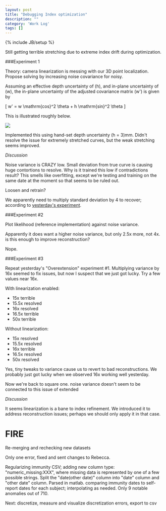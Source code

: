 ```yaml
---
layout: post
title: "Debugging Index optimization"
description: ""
category: 'Work Log'
tags: []
---
```

{% include JB/setup %}

Still getting terrible stretching due to extreme index drift during optimization.  

###Experiment 1

Theory: camera linearization is messing with our 3D point localization.  Propose solving by increasing noise covariance for noisy.

Assuming an effective depth uncertainty of \(h\), and in-plane uncertainty of \(w\), the in-plane uncertainty of the adjusted covariance matrix \(w'\) is given by

\[
w' = w \mathrm{cos}^2 \theta + h \mathrm{sin}^2 \theta
\]

This is illustrated roughly below.

![]({{site.baseurl}}/img/2014-03-27-covariance_adjustment.jpg)

Implemented this using hand-set depth uncertainty \(h = 3\)mm.  Didn't resolve the issue for extremely stretched curves, but the weak stretching seems improved.

*Discussion*

Noise variance is CRAZY low.  Small deviation from true curve is causing huge contortions to resolve.  Why is it trained this low if contradictions result?  This smells like overfitting, except we're testing and training on the same date at the moment so that seems to be ruled out.  

Loosen and retrain?

We apparently need to multiply standard deviation by 4 to recover; according to [yesterday's experiment]({{site.baseurl}}/2014/03/25/work-log/).



###Experiment #2

Plot likelihood (reference implementation) against noise variance.

Apparently it does want a higher noise variance, but only 2.5x more, not 4x. is this enough to improve reconstruction?

Nope.


###Experiment #3

Repeat yesterday's "Overextension" experiment #1.  Multiplying variance by 16x seemed to fix issues, but now I suspect that we just got lucky.  Try a few values near 16x.

With linearization enabled: 

* 15x terrible
* 15.5x resolved
* 16x resolved
* 16.5x terrible
* 50x terrible

Without linearization:
    
* 15x resolved
* 15.5x resolved
* 16x terrible
* 16.5x  resolved
* 50x resolved

Yes, tiny tweaks to variance cause us to revert to bad reconstructions.  We probably just got lucky when we observed 16x working well yesterday.

Now we're back to square one.  noise variance doesn't seem to be connected to this issue of extended 

*Discussion*

It seems linearization is a bane to index refinement.  We introduced it to address reconstruction issues; perhaps we should only apply it in that case.

FIRE
=====

Re-merging and rechecking new datasets

Only one error, fixed and sent changes to Rebecca.

Regularizing immunity CSV; adding new column type: "numeric_missing:XXX", where missing data is represented by one of a few possible strings.  Split the "date(other date)" column into "date" column and "other date" column.  Parsed in matlab.  comparing immunity dates to self-report dates for each subject; interpolating as needed.   Only 9 notable anomalies out of 710.

Next: discretize, measure and visualize discretization errors, export to csv
